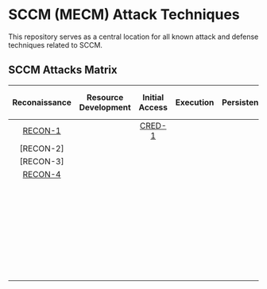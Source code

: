 # SCCM (MECM) Attack Techniques
This repository serves as a central location for all known attack and defense techniques related to SCCM.

## SCCM Attacks Matrix
|  Reconaissance                                                               | Resource Development                                                         | Initial Access                                                               | Execution                                                                           | Persistence                                                                        | Privilege Escalation                                                              | Defense Evasion                                                               | Credential Access                                                                             | Discovery                                                                     | Lateral Movement                                                                      | Collection	                                                            | Command and Control                                                       | Exfiltration                                                              | Impact                                                                              |
|:---:	                                                                       |:---:                                                                         |:---:                                                                         |:---:	                                                                               |:---:                                                                               |:---:	                                                                            |:---:                                                                          |:---:	                                                                                        |:---:	                                                                        |:---:	                                                                                |:---:	                                                                    |:---:	                                                                    |:---:	                                                                    |:---:	                                                                              |
|  [RECON-1](./attack-techniques/RECON/RECON-1/recon-1_description.md)         |                                                                              | [CRED-1](./attack-techniques/CRED/CRED-1/cred-1_description.md)              |   	                                                                               |   	                                                                                | [CRED-1](./attack-techniques/CRED/CRED-1/cred-1_description.md)                   |   	                                                                        | [CRED-1](./attack-techniques/CRED/CRED-1/cred-1_description.md)                               |   	                                                                        | [TAKEOVER01](./attack-techniques/TAKEOVER01/takeover01-description.md)                |   	                                                                    |   	                                                                    |   	                                                                    |   	                                                                              |
|  [RECON-2] 	                                                               |   	                                                                          |   	                                                                         |   	                                                                               |   	                                                                                | [CRED-2](./attack-techniques/CRED/CRED-2/cred-2_description.md)                   |   	                                                                        | [CRED-2](./attack-techniques/CRED/CRED-2/cred-2_description.md)                               |   	                                                                        | [TAKEOVER02](./attack-techniques/TAKEOVER02/takeover02-description.md)                |   	                                                                    |   	                                                                    |   	                                                                    |   	                                                                              |
|  [RECON-3] 	                                                               |   	                                                                          |   	                                                                         |   	                                                                               |   	                                                                                | [CRED-3](./attack-techniques/CRED/CRED-3/cred-3_description.md)                   |   	                                                                        | [CRED-3](./attack-techniques/CRED/CRED-3/cred-3_description.md)                               |   	                                                                        | [TAKEOVER03](./attack-techniques/TAKEOVER03/takeover03-description.md)                |   	                                                                    |   	                                                                    |   	                                                                    |   	                                                                              |
|  [RECON-4](./attack-techniques/RECON/RECON-4/recon-4_description.md)         |   	                                                                          |   	                                                                         |   	                                                                               |   	                                                                                | [CRED-4](./attack-techniques/CRED/CRED-4/cred-4_description.md)                   |   	                                                                        | [CRED-4](./attack-techniques/CRED/CRED-4/cred-4_description.md)                               |   	                                                                        |   	                                                                                |   	                                                                    |   	                                                                    |   	                                                                    |   	                                                                              |
|   	                                                                       |   	                                                                          |   	                                                                         |   	                                                                               |   	                                                                                | [CRED-5](./attack-techniques/CRED/CRED-5/cred-5_description.md)                   |   	                                                                        | [CRED-5](./attack-techniques/CRED/CRED-5/cred-5_description.md)                               |   	                                                                        |   	                                                                                |   	                                                                    |   	                                                                    |   	                                                                    |   	                                                                              |
|   	                                                                       |   	                                                                          |   	                                                                         |   	                                                                               |   	                                                                                | [TAKEOVER-1](./attack-techniques/TAKEOVER/TAKEOVER-1/takeover-1_description.md)   |   	                                                                        |   	                                                                                        |   	                                                                        |   	                                                                                |   	                                                                    |   	                                                                    |   	                                                                    |   	                                                                              |
|   	                                                                       |   	                                                                          |   	                                                                         |   	                                                                               |   	                                                                                | [TAKEOVER-2](./attack-techniques/TAKEOVER/TAKEOVER-2/takeover-2_description.md)   |   	                                                                        |   	                                                                                        |   	                                                                        |   	                                                                                |   	                                                                    |   	                                                                    |   	                                                                    |   	                                                                              |
|   	                                                                       |   	                                                                          |   	                                                                         |   	                                                                               |   	                                                                                | [TAKEOVER-3](./attack-techniques/TAKEOVER/TAKEOVER-3/takeover-3_description.md))  |   	                                                                        |   	                                                                                        |   	                                                                        |   	                                                                                |   	                                                                    |   	                                                                    |   	                                                                    |   	                                                                              |
|   	                                                                       |   	                                                                          |   	                                                                         |   	                                                                               |   	                                                                                |   	                                                                            |   	                                                                        |   	                                                                                        |   	                                                                        |   	                                                                                |   	                                                                    |   	                                                                    |   	                                                                    |   	                                                                              |
|   	                                                                       |   	                                                                          |   	                                                                         |   	                                                                               |   	                                                                                |   	                                                                            |   	                                                                        |   	                                                                                        |   	                                                                        |   	                                                                                |   	                                                                    |   	                                                                    |   	                                                                    |   	                                                                              |
|   	                                                                       |   	                                                                          |   	                                                                         |   	                                                                               |   	                                                                                |   	                                                                            |   	                                                                        |   	                                                                                        |   	                                                                        |   	                                                                                |   	                                                                    |   	                                                                    |   	                                                                    |   	                                                                              |
|   	                                                                       |   	                                                                          |   	                                                                         |   	                                                                               |   	                                                                                |   	                                                                            |   	                                                                        |   	                                                                                        |   	                                                                        |   	                                                                                |   	                                                                    |   	                                                                    |   	                                                                    |   	                                                                              |
|   	                                                                       |   	                                                                          |   	                                                                         |   	                                                                               |   	                                                                                |   	                                                                            |   	                                                                        |   	                                                                                        |   	                                                                        |   	                                                                                |   	                                                                    |   	                                                                    |   	                                                                    |   	                                                                              |                                                                     
|   	                                                                       |   	                                                                          |   	                                                                         |   	                                                                               |   	                                                                                |   	                                                                            |   	                                                                        |   	                                                                                        |   	                                                                        |   	                                                                                |   	                                                                    |   	                                                                    |   	                                                                    |   	                                                                              |                                                                         
